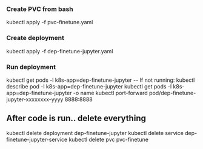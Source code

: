 ### Create PVC from bash
kubectl apply -f pvc-finetune.yaml
### Create deployment 
kubectl apply -f dep-finetune-jupyter.yaml
### Run deployment
kubectl get pods -l k8s-app=dep-finetune-jupyter
-- If not running: kubectl describe pod -l k8s-app=dep-finetune-jupyter
kubectl get pods -l k8s-app=dep-finetune-jupyter -o name
kubectl port-forward pod/dep-finetune-jupyter-xxxxxxxx-yyyy 8888:8888


## After code is run.. delete everything
kubectl delete deployment dep-finetune-jupyter
kubectl delete service dep-finetune-jupyter-service
kubectl delete pvc pvc-finetune
